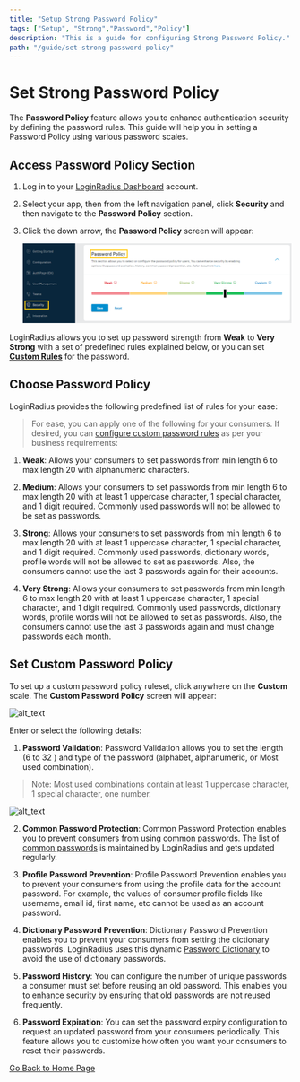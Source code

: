 ```yaml
---
title: "Setup Strong Password Policy"
tags: ["Setup", "Strong","Password","Policy"]
description: "This is a guide for configuring Strong Password Policy."
path: "/guide/set-strong-password-policy"
---
```



# Set Strong Password Policy
The **Password Policy** feature allows you to enhance authentication security by defining the password rules. This guide will help you in setting a Password Policy using various password scales.

## Access Password Policy Section

1. Log in to your [LoginRadius Dashboard](https://dashboard.loginradius.com/dashboard) account.
2. Select your app, then from the left navigation panel, click **Security** and then navigate to the **Password Policy** section.
3. Click the down arrow, the **Password Policy** screen will appear:

   ![alt_text](images/main.png "image_tooltip")


LoginRadius allows you to set up password strength from **Weak** to **Very Strong** with a set of predefined rules explained below, or you can set  [**Custom Rules**](#set-custom-password-policy) for the password.

## Choose Password Policy

LoginRadius provides the following predefined list of rules for your ease:

> For ease, you can apply one of the following for your consumers. If desired, you can [configure custom password rules](#set-custom-password-policy) as per your business requirements:

1. **Weak**: Allows your consumers to set passwords from min length 6 to max length 20 with alphanumeric characters.

2. **Medium**: Allows your consumers to set passwords from min length 6 to max length 20 with at least 1 uppercase character, 1 special character, and 1 digit required. Commonly used passwords will not be allowed to be set as passwords.

3. **Strong**: Allows your consumers to set passwords from min length 6 to max length 20 with at least 1 uppercase character, 1 special character, and 1 digit required. Commonly used passwords, dictionary words, profile words will not be allowed to set as passwords. Also, the consumers cannot use the last 3 passwords again for their accounts.

4. **Very Strong**: Allows your consumers to set passwords from min length 6 to max length 20 with at least 1 uppercase character, 1 special character, and 1 digit required. Commonly used passwords, dictionary words, profile words will not be allowed to set as passwords. Also, the consumers cannot use the last 3 passwords again and must change passwords each month.

## Set Custom Password Policy

To set up a custom password policy ruleset, click anywhere on the **Custom** scale. The **Custom Password Policy** screen will appear:

![alt_text](/images/custom.png "image_tooltip")


Enter or select the following details:

1.  **Password Validation**: Password Validation allows you to set the length (6 to 32 ) and type of the password (alphabet, alphanumeric, or Most used combination).

>   Note: Most used combinations contain at least 1 uppercase character, 1 special character, one number.

![alt_text](/images/password-type.png "image_tooltip")
       

2.  **Common Password Protection**: Common Password Protection enables you to prevent consumers from using common passwords. The list of [common passwords](/concepts/common-passwords/) is maintained by LoginRadius and gets updated regularly.

3.   **Profile Password Prevention**: Profile Password Prevention enables you to prevent your consumers from using the profile data for the account password. For example, the values of consumer profile fields like username, email id, first name, etc cannot be used as an account password.

4.   **Dictionary Password Prevention**: Dictionary Password Prevention enables you to prevent your consumers from setting the dictionary passwords. LoginRadius uses this dynamic [Password Dictionary](https://raw.githubusercontent.com/danielmiessler/SecLists/master/Passwords/Common-Credentials/10-million-password-list-top-1000000.txt) to avoid the use of dictionary passwords.

5.   **Password History**: You can configure the number of unique passwords a consumer must set before reusing an old password. This enables you to enhance security by ensuring that old passwords are not reused frequently.

6.   **Password Expiration**: You can set the password expiry configuration to request an updated password from your consumers periodically. This feature allows you to customize how often you want your consumers to reset their passwords.



[Go Back to Home Page](/)
